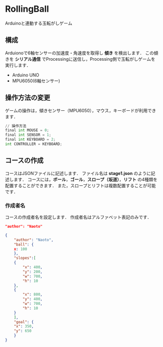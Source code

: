 # RollingBall
Arduinoと連動する玉転がしゲーム

## 構成

Arduionoで6軸センサーの加速度・角速度を取得し **傾き** を検出します．
この傾きを **シリアル通信** でProcessingに送信し，Processing側で玉転がしゲームを実行します．

- Arduino UNO
- MPU6050(6軸センサー)

## 操作方法の変更

ゲームの操作は，傾きセンサー（MPU6050），マウス，キーボードが利用できます．

```python
// 操作方法
final int MOUSE = 0;
final int SENSOR = 1;
final int KEYBOARD = 2;
int CONTROLLER = KEYBOARD;
```

## コースの作成

コースはJSONファイルに記述します．
ファイル名は **stage1.json** のように記述します．
コースには，**ボール**，**ゴール**，**スロープ（坂道）**，**リフト** の4種類を配置することができます．
また，スロープとリフトは複数配置することが可能です．

### 作成者名

コースの作成者名を設定します．
作成者名はアルファベット表記のみです．

```json
"author": "Naoto"
```

```json
{
    "author": "Naoto",
    "ball": {
	x: 100
    },
    "slopes":[
	{
	    "x": 400,
	    "y": 200,
	    "w": 700,
	    "h": 10
	},
	{
	    "x": 800,
	    "y": 400,
	    "w": 700,
	    "h": 10
	}
    ],
    "goal": {
	"x": 350,
	"y": 650
    }
}
```
